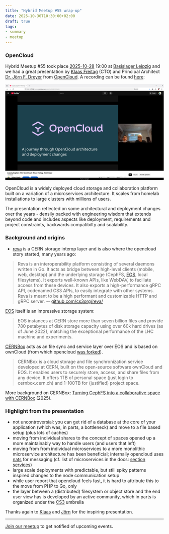 ```yaml
---
title: "Hybrid Meetup #55 wrap-up"
date: 2025-10-30T10:30:00+02:00
draft: true
tags:
- summary
- meetup
---
```


### OpenCloud

Hybrid Meetup #55 took place
[2025-10-28](https://www.meetup.com/de-de/leipzig-golang/events/305626267) 19:00 at
[Basislager Leipzig](https://basislager.co) and we had a great presentation by
[Klaas Freitag](https://www.linkedin.com/in/klaasf/) (CTO) and Principal Architect
[Dr. Jörn F. Dreyer](https://www.xing.com/profile/Joern_Dreyer) from
[OpenCloud](https://opencloud.eu). A recording can be found [here](https://youtu.be/DChn7mZuiIA):

![](/images/screenshot-2025-10-30-134510-leipzig-gophers-55-opencloud-youtube.png)

OpenCloud is a widely deployed cloud storage and collaboration platform built
on a variation of a microservices architecture. It scales from homelab
installations to large clusters with millions of users.

The presentation reflected on some architectural and deployment changes over
the years - densily packed with engineering wisdom that extends beyond code and
includes aspects like deployment, requirements and project constraints,
backwards compatibilty and scalability.

<!--

[![](/meetup-55-opencloud/screenshot-2025-10-31-112307-opencloud-landscape.png)](https://docs.opencloud.eu/)

-->

### Background and origins

* [reva](https://reva.link/) is a CERN storage interop layer and is also where
  the opencloud story started, many years ago:

> Reva is an interoperability platform consisting of several daemons written in
> Go. It acts as bridge between high-level clients (mobile, web, desktop) and
> the underlying storage (CephFS,
> [EOS](https://github.com/cern-eos/eos), local
> filesytems). It exports well-known APIs, like WebDAV, to faciliate access
> from these devices. It also exports a high-performance gRPC API, codenamed
> CS3 APIs, to easily integrate with other systems. Reva is meant to be a high
> performant and customizable HTTP and gRPC server. --
> [github.com/cs3org/reva/](https://github.com/cs3org/reva/)

[EOS](https://eos-docs.web.cern.ch/diopside/) itself is an impressive storage system:

> EOS instances at CERN store more than seven billion files and provide 780
> petabytes of disk storage capacity using over 60k hard drives (as of June
> 2022), matching the exceptional performance of the LHC machine and
> experiments.

[CERNBox](https://cern.service-now.com/service-portal?id=service_element&name=CERNBox-Service)
acts as an file sync and service layer over EOS and is based on ownCloud (from
which opencloud [was
forked](https://www.linux-magazin.de/artikel/opencloud-forkt-owncloud-neue-wendung-bei-den-freien-speichercloud-versionen/)).

> CERNBox is a cloud storage and file synchronization service developed at
> CERN, built on the open-source software ownCloud and EOS. It enables users to
> securely store, access, and share files from any device. It offers 1TB of
> personal space (just login to cernbox.cern.ch) and 1-100TB for (justified)
> project space.

More background on CERNBox: [Turning CephFS into a collaborative space with
CERNBox](https://www.epj-conferences.org/articles/epjconf/pdf/2025/22/epjconf_chep2025_01041.pdf)
(2025).

### Highlight from the presentation

* not uncontroversial: you can get rid of a database at the core of your application (which was, in parts, a bottleneck) and move to a file based setup (plus lots of caches)
* moving from individual shares to the concept of spaces opened up a more maintainably way to handle users (and users that left)
* moving from from individual microservices to a more monolithic microservice architecture has been beneficial; internally opencloud uses [nats](https://nats.io/) for messaging (cf. list of microservices in the docs: [section services](https://docs.opencloud.eu/docs/dev/server/))
* large scale deployments with predictable, but still spiky patterns inspired changes to the node communication setup
* while user report that opencloud feels fast, it is hard to attribute this to the move from PHP to Go, only
* the layer between a (distributed) filesystem or object store and the end user
  view has is developed by an active community, which in parts is organized
  under the [CS3](https://www.cs3community.org/) umbrella


Thanks again to [Klaas](https://www.linkedin.com/in/klaasf/) and
[Jörn](https://www.xing.com/profile/Joern_Dreyer) for the inspiring
presentation.

----

[Join our meetup](https://www.meetup.com/de-DE/leipzig-golang/) to get notified of upcoming events.
